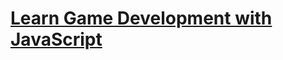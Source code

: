 # [Learn Game Development with JavaScript](https://www.freecodecamp.org/news/learn-javascript-game-development-full-course/)